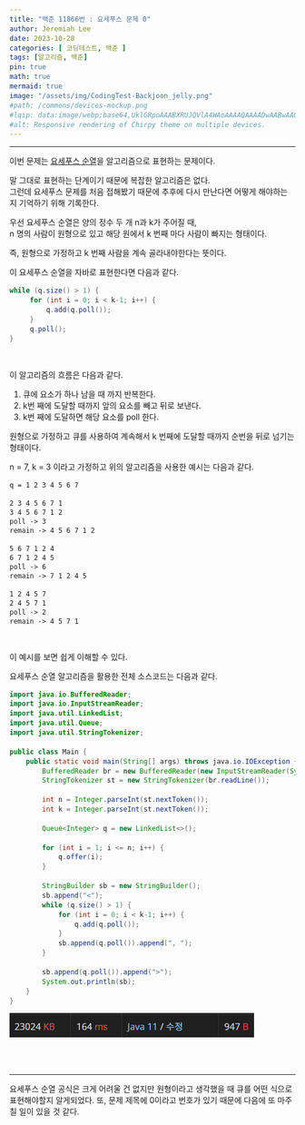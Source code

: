```yaml
---
title: "백준 11866번 : 요세푸스 문제 0"
author: Jeremiah Lee
date: 2023-10-28
categories: [ 코딩테스트, 백준 ]
tags: [알고리즘, 백준]
pin: true
math: true
mermaid: true
image: "/assets/img/CodingTest-Backjoon_jelly.png"
#path: /commons/devices-mockup.png
#lqip: data:image/webp;base64,UklGRpoAAABXRUJQVlA4WAoAAAAQAAAADwAABwAAQUxQSDIAAAARL0AmbZurmr57yyIiqE8oiG0bejIYEQTgqiDA9vqnsUSI6H+oAERp2HZ65qP/VIAWAFZQOCBCAAAA8AEAnQEqEAAIAAVAfCWkAALp8sF8rgRgAP7o9FDvMCkMde9PK7euH5M1m6VWoDXf2FkP3BqV0ZYbO6NA/VFIAAAA
#alt: Responsive rendering of Chirpy theme on multiple devices.
---
```

***

이번 문제는 [요세푸스 순열](https://ko.wikipedia.org/wiki/%EC%9A%94%EC%84%B8%ED%91%B8%EC%8A%A4_%EB%AC%B8%EC%A0%9C)을 알고리즘으로 표현하는 문제이다.

말 그대로 표현하는 단계이기 때문에 복잡한 알고리즘은 없다.   
그런데 요세푸스 문제를 처음 접해봤기 때문에 추후에 다시 만난다면 어떻게 해야하는 지 기억하기 위해 기록한다.

우선 요세푸스 순열은 양의 정수 두 개 n과 k가 주어질 때,   
n 명의 사람이 원형으로 있고 해당 원에서 k 번째 마다 사람이 빠지는 형태이다.

즉, 원형으로 가정하고 k 번째 사람을 계속 골라내야한다는 뜻이다.

이 요세푸스 순열을 자바로 표현한다면 다음과 같다.
```java
while (q.size() > 1) {
     for (int i = 0; i < k-1; i++) {
         q.add(q.poll());
     }
     q.poll();
}
```
<br>

이 알고리즘의 흐름은 다음과 같다.
1. 큐에 요소가 하나 남을 때 까지 반복한다.
2. k번 째에 도달할 때까지 앞의 요소를 빼고 뒤로 보낸다.
3. k번 째에 도달하면 해당 요소를 poll 한다.

원형으로 가정하고 큐를 사용하여 계속해서 k 번째에 도달할 때까지 순번을 뒤로 넘기는 형태이다.

n = 7, k = 3 이라고 가정하고 위의 알고리즘을 사용한 예시는 다음과 같다.
```
q = 1 2 3 4 5 6 7

2 3 4 5 6 7 1
3 4 5 6 7 1 2
poll -> 3
remain -> 4 5 6 7 1 2

5 6 7 1 2 4
6 7 1 2 4 5
poll -> 6
remain -> 7 1 2 4 5

1 2 4 5 7
2 4 5 7 1
poll -> 2
remain -> 4 5 7 1
```
<br>

이 예시를 보면 쉽게 이해할 수 있다.

요세푸스 순열 알고리즘을 활용한 전체 소스코드는 다음과 같다.
```java
import java.io.BufferedReader;
import java.io.InputStreamReader;
import java.util.LinkedList;
import java.util.Queue;
import java.util.StringTokenizer;

public class Main {
    public static void main(String[] args) throws java.io.IOException {
        BufferedReader br = new BufferedReader(new InputStreamReader(System.in));
        StringTokenizer st = new StringTokenizer(br.readLine());

        int n = Integer.parseInt(st.nextToken());
        int k = Integer.parseInt(st.nextToken());

        Queue<Integer> q = new LinkedList<>();

        for (int i = 1; i <= n; i++) {
            q.offer(i);
        }

        StringBuilder sb = new StringBuilder();
        sb.append("<");
        while (q.size() > 1) {
            for (int i = 0; i < k-1; i++) {
                q.add(q.poll());
            }
            sb.append(q.poll()).append(", ");
        }

        sb.append(q.poll()).append(">");
        System.out.println(sb);
    }
}
```
![](/assets/img/CT_BJ_LOG/BJ_11866.png)

<br>
<br>

***

요세푸스 순열 공식은 크게 어려울 건 없지만
원형이라고 생각했을 때 큐를 어떤 식으로 표현해야할지 알게되었다.
또, 문제 제목에 0이라고 번호가 있기 때문에 다음에 또 마주칠 일이 있을 것 같다.
